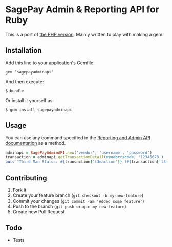 # SagePay Admin & Reporting API for Ruby

This is a port of [the PHP version](https://github.com/colinbm/sagepay-php). Mainly written to play with making a gem.

## Installation

Add this line to your application's Gemfile:

    gem 'sagepayadminapi'

And then execute:

    $ bundle

Or install it yourself as:

    $ gem install sagepayadminapi

## Usage

You can use any command specified in the [Reporting and Admin API documentation](https://www.sagepay.com/sites/default/files/pdf/brochures/ReportingAndAdminAPIProtocol_1_02_0.pdf) as a method.

```ruby
adminapi = SagePayAdminAPI.new('vendor', 'username', 'password')
transaction = adminapi.getTransactionDetail(vendortxcode: '12345678')
puts "Third Man Status: #{transaction['t3maction']} (#{transaction['t3mscore']})"
```

## Contributing

1. Fork it
2. Create your feature branch (`git checkout -b my-new-feature`)
3. Commit your changes (`git commit -am 'Added some feature'`)
4. Push to the branch (`git push origin my-new-feature`)
5. Create new Pull Request

## Todo

- Tests